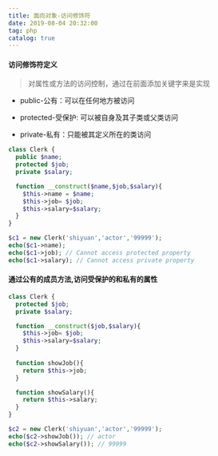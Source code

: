 ```yaml
---
title: 面向对象-访问修饰符
date: 2019-08-04 20:32:00
tag: php
catalog: true
---
```


#### 访问修饰符定义

> 对属性或方法的访问控制，通过在前面添加关键字来是实现

- public-公有：可以在任何地方被访问

- protected-受保护: 可以被自身及其子类或父类访问

- private-私有：只能被其定义所在的类访问

```php
class Clerk {
  public $name;
  protected $job;
  private $salary;

  function __construct($name,$job,$salary){
    $this->name = $name;
    $this->job= $job;
    $this->salary=$salary;
  }
}

$c1 = new Clerk('shiyuan','actor','99999');
echo($c1->name);
echo($c1->job); // Cannot access protected property
echo($c1->salary); // Cannot access private property
```

#### 通过公有的成员方法,访问受保护的和私有的属性

```php
class Clerk {
  protected $job;
  private $salary;

  function __construct($job,$salary){
    $this->job= $job;
    $this->salary=$salary;
  }
    
  function showJob(){
    return $this->job;
  }

  function showSalary(){
    return $this->salary;
  }
}

$c2 = new Clerk('shiyuan','actor','99999');
echo($c2->showJob()); // actor
echo($c2->showSalary()); // 99999
```



